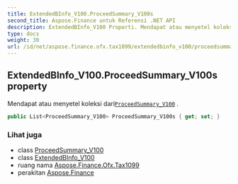 ```yaml
---
title: ExtendedBInfo_V100.ProceedSummary_V100s
second_title: Aspose.Finance untuk Referensi .NET API
description: ExtendedBInfo_V100 Properti. Mendapat atau menyetel koleksi dariProceedSummary_V100 .
type: docs
weight: 30
url: /id/net/aspose.finance.ofx.tax1099/extendedbinfo_v100/proceedsummary_v100s/
---
```

## ExtendedBInfo_V100.ProceedSummary_V100s property

Mendapat atau menyetel koleksi dari[`ProceedSummary_V100`](../../proceedsummary_v100/) .

```csharp
public List<ProceedSummary_V100> ProceedSummary_V100s { get; set; }
```

### Lihat juga

* class [ProceedSummary_V100](../../proceedsummary_v100/)
* class [ExtendedBInfo_V100](../)
* ruang nama [Aspose.Finance.Ofx.Tax1099](../../extendedbinfo_v100/)
* perakitan [Aspose.Finance](../../../)


